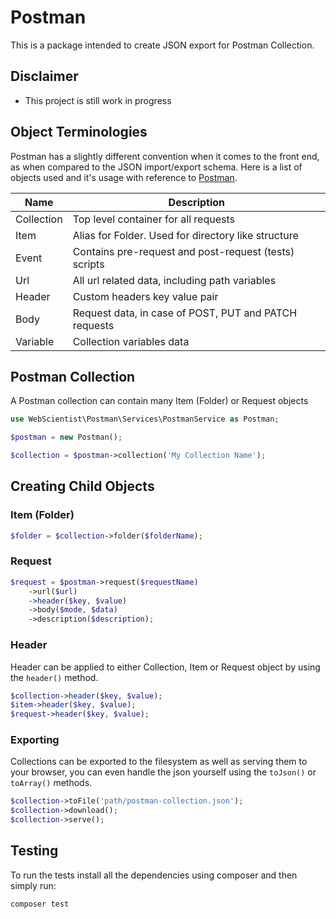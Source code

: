 # Postman

This is a package intended to create JSON export for Postman Collection.

## Disclaimer

* This project is still work in progress

## Object Terminologies

Postman has a slightly different convention when it comes to the front end, as when compared to the JSON import/export schema. Here is a list of objects used and it's usage with reference to [Postman](https://www.postman.com/ "Postman API Platform").

|Name|Description|
|---|---|
| Collection | Top level container for all requests |
| Item | Alias for Folder. Used for directory like structure |
| Event | Contains pre-request and post-request (tests) scripts |
| Url | All url related data, including path variables |
| Header | Custom headers key value pair |
| Body | Request data, in case of POST, PUT and PATCH requests |
| Variable | Collection variables data |

## Postman Collection

A Postman collection can contain many Item (Folder) or Request objects

```php
use WebScientist\Postman\Services\PostmanService as Postman;

$postman = new Postman();

$collection = $postman->collection('My Collection Name');
```

## Creating Child Objects

### Item (Folder)

```php
$folder = $collection->folder($folderName);
```

### Request

```php
$request = $postman->request($requestName)
    ->url($url)
    ->header($key, $value)
    ->body($mode, $data)
    ->description($description);
```

### Header

Header can be applied to either Collection, Item or Request object by using the `header()` method.

```php
$collection->header($key, $value);
$item->header($key, $value);
$request->header($key, $value);
```

### Exporting

Collections can be exported to the filesystem as well as serving them to your browser, you can even
handle the json yourself using the `toJson()` or `toArray()` methods.

```php
$collection->toFile('path/postman-collection.json');
$collection->download();
$collection->serve();
```

## Testing

To run the tests install all the dependencies using composer and then simply run:

```bash
composer test
```
